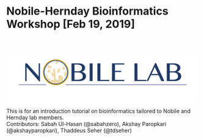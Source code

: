 # Nobile-Hernday Bioinformatics Workshop [Feb 19, 2019]
<br />

![alt text](https://raw.githubusercontent.com/sabahzero/Nobile-HerndayLabs_BioinformaticsWorkshop_Feb19-2019/master/Relevant-Articles_Figures-of-Interest-Highlighted/Nobile-Lab_UC-Merced.png) 
This is for an introduction tutorial on bioinformatics tailored to Nobile and Hernday lab members. <br />
Contributors: Sabah Ul-Hasan (@sabahzero), Akshay Paropkari (@akshayparopkari), Thaddeus Seher (@tdseher)
